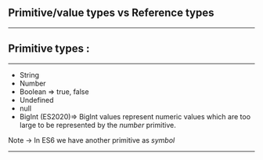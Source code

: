 ## Primitive/value types vs Reference types
***
## Primitive types :
___
* String 
* Number 
* Boolean => true, false
* Undefined
* null
* BigInt (ES2020)=> BigInt values represent numeric values which are too large to be represented by the *number* primitive.
  
Note -> In ES6 we have another primitive as *symbol*

___
  
